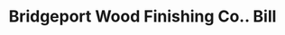 ---
doi: 10.7916/D8S48407
date_other: '1880'
date_other_textual: 1880-1889
form: printed ephemera
genre:
- Invoices
name:
- Bridgeport Wood Finishing Co.
object_in_context_url: https://biggert.cul.columbia.edu/items/view/ave_biggert_00091
subject_hierarchical_geographic:
- New Milford, Connecticut, United States
subject_name:
- Bridgeport Wood Finishing Co.
title: Bridgeport Wood Finishing Co.. Bill
sort_title: Bridgeport Wood Finishing Co.. Bill
call_number: ave_biggert_00091
coordinates:
- 41.57694444444445,-73.40833333333335
pid: ave_biggert_00091
identifiers: ave_biggert_00091
thumbnail: https://derivativo-2.library.columbia.edu/iiif/2/ldpd:342763/full/!256,256/0/native.jpg
permalink: "/biggert/ave_biggert_00091/"
layout: iiif-image-page
---